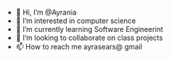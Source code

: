 - 👋 Hi, I’m @Ayrania
- 👀 I’m interested in computer science
- 🌱 I’m currently learning Software Engineerint
- 💞️ I’m looking to collaborate on class projects
- 📫 How to reach me ayrasears@ gmail

<!---
Ayrania/Ayrania is a ✨ special ✨ repository because its `README.md` (this file) appears on your GitHub profile.
You can click the Preview link to take a look at your changes.
--->
